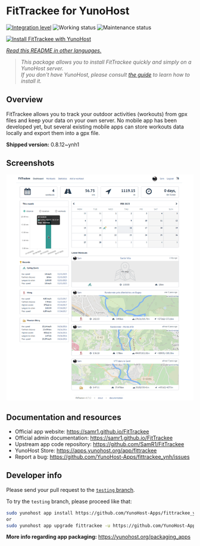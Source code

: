 <!--
N.B.: This README was automatically generated by <https://github.com/YunoHost/apps/tree/master/tools/readme_generator>
It shall NOT be edited by hand.
-->

# FitTrackee for YunoHost

[![Integration level](https://dash.yunohost.org/integration/fittrackee.svg)](https://ci-apps.yunohost.org/ci/apps/fittrackee/) ![Working status](https://ci-apps.yunohost.org/ci/badges/fittrackee.status.svg) ![Maintenance status](https://ci-apps.yunohost.org/ci/badges/fittrackee.maintain.svg)

[![Install FitTrackee with YunoHost](https://install-app.yunohost.org/install-with-yunohost.svg)](https://install-app.yunohost.org/?app=fittrackee)

*[Read this README in other languages.](./ALL_README.md)*

> *This package allows you to install FitTrackee quickly and simply on a YunoHost server.*  
> *If you don't have YunoHost, please consult [the guide](https://yunohost.org/install) to learn how to install it.*

## Overview

FitTrackee allows you to track your outdoor activities (workouts) from gpx files and keep your data on your own server.
No mobile app has been developed yet, but several existing mobile apps can store workouts data locally and export them into a gpx file.


**Shipped version:** 0.8.12~ynh1

## Screenshots

![Screenshot of FitTrackee](./doc/screenshots/screenshot-fittrackee.png)

## Documentation and resources

- Official app website: <https://samr1.github.io/FitTrackee>
- Official admin documentation: <https://samr1.github.io/FitTrackee>
- Upstream app code repository: <https://github.com/SamR1/FitTrackee>
- YunoHost Store: <https://apps.yunohost.org/app/fittrackee>
- Report a bug: <https://github.com/YunoHost-Apps/fittrackee_ynh/issues>

## Developer info

Please send your pull request to the [`testing` branch](https://github.com/YunoHost-Apps/fittrackee_ynh/tree/testing).

To try the `testing` branch, please proceed like that:

```bash
sudo yunohost app install https://github.com/YunoHost-Apps/fittrackee_ynh/tree/testing --debug
or
sudo yunohost app upgrade fittrackee -u https://github.com/YunoHost-Apps/fittrackee_ynh/tree/testing --debug
```

**More info regarding app packaging:** <https://yunohost.org/packaging_apps>
